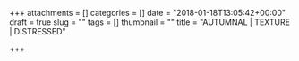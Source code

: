 +++
attachments = []
categories = []
date = "2018-01-18T13:05:42+00:00"
draft = true
slug = ""
tags = []
thumbnail = ""
title = "AUTUMNAL | TEXTURE | DISTRESSED"

+++
